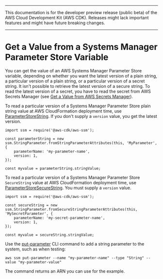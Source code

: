 --------

This documentation is for the developer preview release \(public beta\) of the AWS Cloud Development Kit \(AWS CDK\)\. Releases might lack important features and might have future breaking changes\.

--------

# Get a Value from a Systems Manager Parameter Store Variable<a name="get_ssm_value"></a>

You can get the value of an AWS Systems Manager Parameter Store variable, depending on whether you want the latest version of a plain string, a particular version of a plain string, or a particular version of a secret string\. It isn't possible to retrieve the latest version of a secure string\. To read the latest version of a secret, you have to read the secret from AWS Secrets Manager \(see [Get a Value from AWS Secrets Manager](get_secrets_manager_value.md)\)\.

To read a particular version of a Systems Manager Parameter Store plain string value at AWS CloudFormation deployment time, use [ParameterStoreString](https://docs.aws.amazon.com/cdk/api/latest/docs/@aws-cdk_aws-ssm.ParameterStoreString.html)\. If you don't supply a `version` value, you get the latest version\.

```
import ssm = require('@aws-cdk/aws-ssm');

const parameterString = new ssm.StringParameter.fromStringParameterAttributes(this, 'MyParameter', {
    parameterName: 'my-parameter-name',
    version: 1,
});

const myvalue = parameterString.stringValue;
```

To read a particular version of a Systems Manager Parameter Store `SecureString` value at AWS CloudFormation deployment time, use [ParameterStoreSecureString](https://docs.aws.amazon.com/cdk/api/latest/docs/@aws-cdk_aws-ssm.ParameterStoreSecureString.html)\. You must supply a `version` value\.

```
import ssm = require('@aws-cdk/aws-ssm');

const secureString = new ssm.StringParameter.fromSecureStringParameterAttributes(this, 'MySecretParameter', {
    parameterName: 'my-secret-parameter-name',
    version: 1,
});

const myvalue = secureString.stringValue;
```

Use the [put\-parameter](https://docs.aws.amazon.com/cli/latest/reference/ssm/put-parameter.html) CLI command to add a string parameter to the system, such as when testing:

```
aws ssm put-parameter --name "my-parameter-name" --type "String" --value "my-parameter-value"
```

The command returns an ARN you can use for the example\.